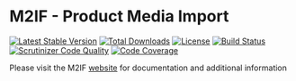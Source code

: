 # M2IF - Product Media Import

[![Latest Stable Version](https://img.shields.io/packagist/v/techdivision/import-product-media.svg?style=flat-square)](https://packagist.org/packages/techdivision/import-product-media) 
 [![Total Downloads](https://img.shields.io/packagist/dt/techdivision/import-product-media.svg?style=flat-square)](https://packagist.org/packages/techdivision/import-product-media)
 [![License](https://img.shields.io/packagist/l/techdivision/import-product-media.svg?style=flat-square)](https://packagist.org/packages/techdivision/import-product-media)
 [![Build Status](https://img.shields.io/travis/techdivision/import-product-media/master.svg?style=flat-square)](http://travis-ci.org/techdivision/import-product-media)
 [![Scrutinizer Code Quality](https://img.shields.io/scrutinizer/g/techdivision/import-product-media/master.svg?style=flat-square)](https://scrutinizer-ci.com/g/techdivision/import-product-media/?branch=master) [![Code Coverage](https://img.shields.io/scrutinizer/coverage/g/techdivision/import-product-media/master.svg?style=flat-square)](https://scrutinizer-ci.com/g/techdivision/import-product-media/?branch=master)

Please visit the M2IF [website](https://m2if.com) for documentation and additional information
